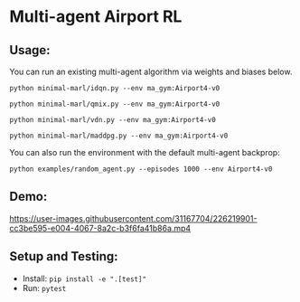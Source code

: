 # Multi-agent Airport RL

## Usage:
You can run an existing multi-agent algorithm via weights and biases below.

``` python minimal-marl/idqn.py --env ma_gym:Airport4-v0 ```

``` python minimal-marl/qmix.py --env ma_gym:Airport4-v0 ```

``` python minimal-marl/vdn.py --env ma_gym:Airport4-v0 ```

``` python minimal-marl/maddpg.py --env ma_gym:Airport4-v0 ```

You can also run the environment with the default multi-agent backprop:

``` python examples/random_agent.py --episodes 1000 --env Airport4-v0 ```

## Demo:

https://user-images.githubusercontent.com/31167704/226219901-cc3be595-e004-4067-8a2c-b3f6fa41b86a.mp4


## Setup and Testing:

- Install: ```pip install -e ".[test]" ```
- Run: ```pytest```




